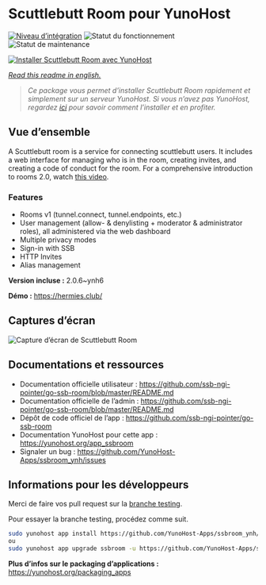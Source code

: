 <!--
N.B.: This README was automatically generated by https://github.com/YunoHost/apps/tree/master/tools/README-generator
It shall NOT be edited by hand.
-->

# Scuttlebutt Room pour YunoHost

[![Niveau d’intégration](https://dash.yunohost.org/integration/ssbroom.svg)](https://dash.yunohost.org/appci/app/ssbroom) ![Statut du fonctionnement](https://ci-apps.yunohost.org/ci/badges/ssbroom.status.svg) ![Statut de maintenance](https://ci-apps.yunohost.org/ci/badges/ssbroom.maintain.svg)

[![Installer Scuttlebutt Room avec YunoHost](https://install-app.yunohost.org/install-with-yunohost.svg)](https://install-app.yunohost.org/?app=ssbroom)

*[Read this readme in english.](./README.md)*

> *Ce package vous permet d’installer Scuttlebutt Room rapidement et simplement sur un serveur YunoHost.
Si vous n’avez pas YunoHost, regardez [ici](https://yunohost.org/#/install) pour savoir comment l’installer et en profiter.*

## Vue d’ensemble

A Scuttlebutt room is a service for connecting scuttlebutt users. It includes a web interface for managing who is in the room, creating invites, and creating a code of conduct for the room.
For a comprehensive introduction to rooms 2.0, watch [this video](https://www.youtube.com/watch?v=W5p0y_MWwDE).

### Features

- Rooms v1 (tunnel.connect, tunnel.endpoints, etc.)
- User management (allow- & denylisting + moderator & administrator roles), all administered via the web dashboard
- Multiple privacy modes
- Sign-in with SSB
- HTTP Invites
- Alias management

**Version incluse :** 2.0.6~ynh6

**Démo :** https://hermies.club/

## Captures d’écran

![Capture d’écran de Scuttlebutt Room](./doc/screenshots/ssbroom-screenshot.png)

## Documentations et ressources

* Documentation officielle utilisateur : <https://github.com/ssb-ngi-pointer/go-ssb-room/blob/master/README.md>
* Documentation officielle de l’admin : <https://github.com/ssb-ngi-pointer/go-ssb-room/blob/master/README.md>
* Dépôt de code officiel de l’app : <https://github.com/ssb-ngi-pointer/go-ssb-room>
* Documentation YunoHost pour cette app : <https://yunohost.org/app_ssbroom>
* Signaler un bug : <https://github.com/YunoHost-Apps/ssbroom_ynh/issues>

## Informations pour les développeurs

Merci de faire vos pull request sur la [branche testing](https://github.com/YunoHost-Apps/ssbroom_ynh/tree/testing).

Pour essayer la branche testing, procédez comme suit.

``` bash
sudo yunohost app install https://github.com/YunoHost-Apps/ssbroom_ynh/tree/testing --debug
ou
sudo yunohost app upgrade ssbroom -u https://github.com/YunoHost-Apps/ssbroom_ynh/tree/testing --debug
```

**Plus d’infos sur le packaging d’applications :** <https://yunohost.org/packaging_apps>